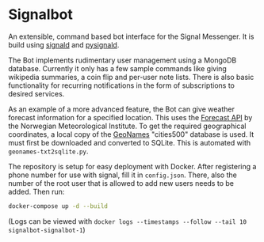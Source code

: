 # Signalbot
An extensible, command based bot interface for the Signal Messenger.
It is build using [signald](https://gitlab.com/thefinn93/signald) and [pysignald](https://gitlab.com/stavros/pysignald).

The Bot implements rudimentary user management using a MongoDB database.
Currently it only has a few sample commands like giving wikipedia summaries, a coin flip and per-user note lists.
There is also basic functionality for recurring notifications in the form of subscriptions to desired services.

As an example of a more advanced feature, the Bot can give weather forecast information for a specified location.
This uses the [Forecast API](https://api.met.no/weatherapi/locationforecast/2.0/documentation) by the Norwegian Meteorological Institute.
To get the required geographical coordinates, a local copy of the [GeoNames](https://www.geonames.org) "cities500" database is used.
It must first be downloaded and converted to SQLite.
This is automated with `geonames-txt2sqlite.py`.

The repository is setup for easy deployment with Docker.
After registering a phone number for use with signal, fill it in `config.json`.
There, also the number of the root user that is allowed to add new users needs to be added.
Then run:
```sh
docker-compose up -d --build
```
(Logs can be viewed with `docker logs --timestamps --follow --tail 10 signalbot-signalbot-1`)
